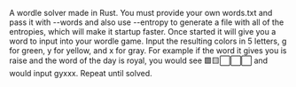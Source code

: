 A wordle solver made in Rust. You must provide your own words.txt and pass it with --words and also use --entropy to generate a file with all of the entropies, which will make it startup faster. Once started it will give you a word to input into your wordle game. Input the resulting colors in 5 letters, g for green, y for yellow, and x for gray. For example if the word it gives you is raise and the word of the day is royal, you would see 🟩🟨⬜⬜⬜ and would input gyxxx. Repeat until solved.
